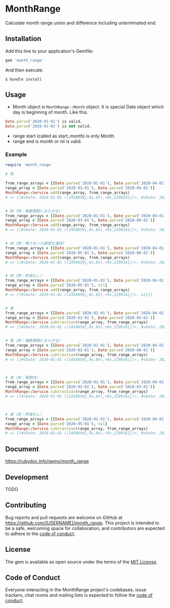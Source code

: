# MonthRange
Calculate month range union and difference including unterminated end.


## Installation

Add this line to your application's Gemfile:

```ruby
gem 'month_range'
```

And then execute:

    $ bundle install

## Usage
* Month object is `MonthRange::Month` object. It is special Date object which day is beginning of month. Like this.
```ruby
Date.parse('2020-01-01') is valid.
Date.parse('2020-01-02') is not valid.
```

* range start (called as start_month) is only Month.
* range end is month or nil is valid.

### Example

```ruby
require 'month_range'

# 和

from_range_arrays = [[Date.parse('2020-01-01'), Date.parse('2020-04-01')],[Date.parse('2020-07-01'), Date.parse('2020-10-01')],[Date.parse('2020-12-01'), nil]]
range_array = [Date.parse('2020-03-01'), Date.parse('2020-05-01')]
MonthRange::Service.add(range_array, from_range_arrays)
# => [[#<Date: 2020-01-01 ((2458850j,0s,0n),+0s,2299161j)>, #<Date: 2020-05-01 ((2458971j,0s,0n),+0s,2299161j)>], [#<Date: 2020-07-01 ((2459032j,0s,0n),+0s,2299161j)>, #<Date: 2020-10-01 ((2459124j,0s,0n),+0s,2299161j)>], [#<Date: 2020-12-01 ((2459185j,0s,0n),+0s,2299161j)>, nil]]


# 和（例：複数期間にまたがる）
from_range_arrays = [[Date.parse('2020-01-01'), Date.parse('2020-04-01')],[Date.parse('2020-07-01'), Date.parse('2020-10-01')],[Date.parse('2020-12-01'), nil]]
range_array = [Date.parse('2020-03-01'), Date.parse('2020-08-01')]
MonthRange::Service.add(range_array, from_range_arrays)
# => [[#<Date: 2020-01-01 ((2458850j,0s,0n),+0s,2299161j)>, #<Date: 2020-10-01 ((2459124j,0s,0n),+0s,2299161j)>], [#<Date: 2020-12-01 ((2459185j,0s,0n),+0s,2299161j)>, nil]]


# 和（例：隣り合った期間を連結）
from_range_arrays = [[Date.parse('2020-01-01'), Date.parse('2020-04-01')],[Date.parse('2020-07-01'), Date.parse('2020-10-01')],[Date.parse('2020-12-01'), nil]]
range_array = [Date.parse('2020-05-01'), Date.parse('2020-06-01')]
MonthRange::Service.add(range_array, from_range_arrays)
# => [[#<Date: 2020-01-01 ((2458850j,0s,0n),+0s,2299161j)>, #<Date: 2020-10-01 ((2459124j,0s,0n),+0s,2299161j)>], [#<Date: 2020-12-01 ((2459185j,0s,0n),+0s,2299161j)>, nil]]


# 和（例：終端なし）
from_range_arrays = [[Date.parse('2020-01-01'), Date.parse('2020-04-01')],[Date.parse('2020-07-01'), Date.parse('2020-10-01')],[Date.parse('2020-12-01'), nil]]
range_array = [Date.parse('2020-05-01'), nil]
MonthRange::Service.add(range_array, from_range_arrays)
# => [[#<Date: 2020-01-01 ((2458850j,0s,0n),+0s,2299161j)>, nil]]


# 差
from_range_arrays = [[Date.parse('2020-01-01'), Date.parse('2020-04-01')],[Date.parse('2020-07-01'), Date.parse('2020-10-01')],[Date.parse('2020-12-01'), nil]]
range_array = [Date.parse('2020-03-01'), Date.parse('2020-05-01')]
MonthRange::Service.subtraction(range_array, from_range_arrays)
# => [[#<Date: 2020-01-01 ((2458850j,0s,0n),+0s,2299161j)>, #<Date: 2020-02-01 ((2458881j,0s,0n),+0s,2299161j)>], [#<Date: 2020-07-01 ((2459032j,0s,0n),+0s,2299161j)>, #<Date: 2020-10-01 ((2459124j,0s,0n),+0s,2299161j)>], [#<Date: 2020-12-01 ((2459185j,0s,0n),+0s,2299161j)>, nil]]


# 差（例：複数期間にまたがる）
from_range_arrays = [[Date.parse('2020-01-01'), Date.parse('2020-04-01')],[Date.parse('2020-07-01'), Date.parse('2020-10-01')],[Date.parse('2020-12-01'), nil]]
range_array = [Date.parse('2020-03-01'), Date.parse('2020-08-01')]
MonthRange::Service.subtraction(range_array, from_range_arrays)
# => [[#<Date: 2020-01-01 ((2458850j,0s,0n),+0s,2299161j)>, #<Date: 2020-02-01 ((2458881j,0s,0n),+0s,2299161j)>], [#<Date: 2020-09-01 ((2459094j,0s,0n),+0s,2299161j)>, #<Date: 2020-10-01 ((2459124j,0s,0n),+0s,2299161j)>], [#<Date: 2020-12-01 ((2459185j,0s,0n),+0s,2299161j)>, nil]]



# 差（例：期間内）
from_range_arrays = [[Date.parse('2020-01-01'), Date.parse('2020-04-01')],[Date.parse('2020-07-01'), Date.parse('2020-10-01')],[Date.parse('2020-12-01'), nil]]
range_array = [Date.parse('2020-02-01'), Date.parse('2020-03-01')]
MonthRange::Service.subtraction(range_array, from_range_arrays)
# => [[#<Date: 2020-01-01 ((2458850j,0s,0n),+0s,2299161j)>, #<Date: 2020-01-01 ((2458850j,0s,0n),+0s,2299161j)>], [#<Date: 2020-04-01 ((2458941j,0s,0n),+0s,2299161j)>, #<Date: 2020-04-01 ((2458941j,0s,0n),+0s,2299161j)>], [#<Date: 2020-07-01 ((2459032j,0s,0n),+0s,2299161j)>, #<Date: 2020-10-01 ((2459124j,0s,0n),+0s,2299161j)>], [#<Date: 2020-12-01 ((2459185j,0s,0n),+0s,2299161j)>, nil]]



# 差（例：終端なし）
from_range_arrays = [[Date.parse('2020-01-01'), Date.parse('2020-04-01')],[Date.parse('2020-07-01'), Date.parse('2020-10-01')],[Date.parse('2020-12-01'), nil]]
range_array = [Date.parse('2020-05-01'), nil]
MonthRange::Service.subtraction(range_array, from_range_arrays)
# => [[#<Date: 2020-01-01 ((2458850j,0s,0n),+0s,2299161j)>, #<Date: 2020-04-01 ((2458941j,0s,0n),+0s,2299161j)>]]


```

## Document
https://rubydoc.info/gems/month_range


## Development

TODO

## Contributing

Bug reports and pull requests are welcome on GitHub at https://github.com/[USERNAME]/month_range. This project is intended to be a safe, welcoming space for collaboration, and contributors are expected to adhere to the [code of conduct](https://github.com/[USERNAME]/month_range/blob/master/CODE_OF_CONDUCT.md).


## License

The gem is available as open source under the terms of the [MIT License](https://opensource.org/licenses/MIT).

## Code of Conduct

Everyone interacting in the MonthRange project's codebases, issue trackers, chat rooms and mailing lists is expected to follow the [code of conduct](https://github.com/[USERNAME]/month_range/blob/master/CODE_OF_CONDUCT.md).
